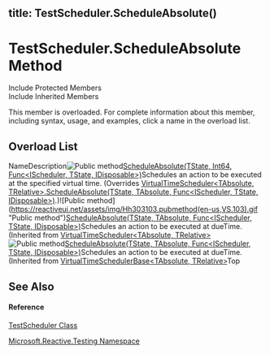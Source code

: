 title: TestScheduler.ScheduleAbsolute()
---
# TestScheduler.ScheduleAbsolute Method

Include Protected Members  
Include Inherited Members

This member is overloaded. For complete information about this member, including syntax, usage, and examples, click a name in the overload list.

## Overload List

NameDescription![Public method](https://reactiveui.net/assets/img/Hh303103.pubmethod(en-us,VS.103).gif "Public method")[ScheduleAbsolute<TState>(TState, Int64, Func<IScheduler, TState, IDisposable>)](https://msdn.microsoft.com/en-us/library/m:microsoft.reactive.testing.testscheduler.scheduleabsolute%60%601(%60%600%2csystem.int64%2csystem.func%7bsystem.reactive.concurrency.ischeduler%2c%60%600%2csystem.idisposable%7d)(v=VS.103))Schedules an action to be executed at the specified virtual time. (Overrides [VirtualTimeScheduler<TAbsolute, TRelative>.ScheduleAbsolute<TState>(TState, TAbsolute, Func<IScheduler, TState, IDisposable>)](https://msdn.microsoft.com/en-us/library/m:system.reactive.concurrency.virtualtimescheduler%602.scheduleabsolute%60%601(%60%600%2c%600%2csystem.func%7bsystem.reactive.concurrency.ischeduler%2c%60%600%2csystem.idisposable%7d)(v=VS.103)).)![Public method](https://reactiveui.net/assets/img/Hh303103.pubmethod(en-us,VS.103).gif "Public method")[ScheduleAbsolute<TState>(TState, TAbsolute, Func<IScheduler, TState, IDisposable>)](https://msdn.microsoft.com/en-us/library/m:system.reactive.concurrency.virtualtimescheduler%602.scheduleabsolute%60%601(%60%600%2c%600%2csystem.func%7bsystem.reactive.concurrency.ischeduler%2c%60%600%2csystem.idisposable%7d)(v=VS.103))Schedules an action to be executed at dueTime. (Inherited from [VirtualTimeScheduler<TAbsolute, TRelative>](VirtualTimeScheduler\VirtualTimeScheduler(TAbsolute,.md).)![Public method](https://reactiveui.net/assets/img/Hh303103.pubmethod(en-us,VS.103).gif "Public method")[ScheduleAbsolute<TState>(TState, TAbsolute, Func<IScheduler, TState, IDisposable>)](https://msdn.microsoft.com/en-us/library/m:system.reactive.concurrency.virtualtimeschedulerbase%602.scheduleabsolute%60%601(%60%600%2c%600%2csystem.func%7bsystem.reactive.concurrency.ischeduler%2c%60%600%2csystem.idisposable%7d)(v=VS.103))Schedules an action to be executed at dueTime. (Inherited from [VirtualTimeSchedulerBase<TAbsolute, TRelative>](VirtualTimeSchedulerBase\VirtualTimeSchedulerBase(TAbsolute,.md).)Top

## See Also

#### Reference

[TestScheduler Class](TestScheduler\TestScheduler.md)

[Microsoft.Reactive.Testing Namespace](Microsoft.Reactive.Testing\Microsoft.Reactive.Testing.md)
